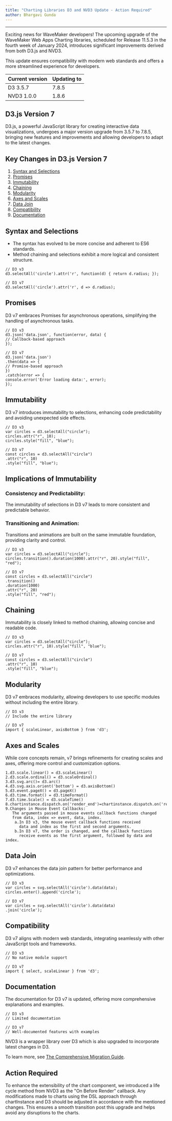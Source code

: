 ```yaml
---
title: "Charting Libraries D3 and NVD3 Update - Action Required"
author: Bhargavi Gunda
---
```

---

Exciting news for WaveMaker developers! The upcoming upgrade of the WaveMaker Web Apps Charting libraries, scheduled for Release 11.5.3 in the fourth week of January 2024, introduces significant improvements derived from both D3.js and NVD3.

This update ensures compatibility with modern web standards and offers a more streamlined experience for developers.

<!-- truncate -->

| Current version | Updating to |
|-----------------|-------------|
| D3 3.5.7	       | 7.8.5       |
| NVD3 1.0.0      | 1.8.6       |

## D3.js Version 7

D3.js, a powerful JavaScript library for creating interactive data visualizations, undergoes a major version upgrade from 3.5.7 to 7.8.5, bringing new features and improvements and allowing developers to adapt to the latest changes.

## Key Changes in D3.js Version 7

1. [Syntax and Selections](#syntax-and-selections)
2. [Promises](#promises)
3. [Immutability](#immutability)
4. [Chaining](#chaining)
5. [Modularity](#modularity)
6. [Axes and Scales](#axes-and-scales)
7. [Data Join](#data-join)
8. [Compatibility](#compatibility)
9. [Documentation](#documentation)

## Syntax and Selections

- The syntax has evolved to be more concise and adherent to ES6 standards.
- Method chaining and selections exhibit a more logical and consistent structure.

```
// D3 v3
d3.selectAll('circle').attr('r', function(d) { return d.radius; });

// D3 v7
d3.selectAll('circle').attr('r', d => d.radius);
```

## Promises

D3 v7 embraces Promises for asynchronous operations, simplifying the handling of asynchronous tasks.

```
// D3 v3
d3.json('data.json', function(error, data) {
// Callback-based approach
});

// D3 v7
d3.json('data.json')
.then(data => {
// Promise-based approach
})
.catch(error => {
console.error('Error loading data:', error);
});
```


## Immutability

D3 v7 introduces immutability to selections, enhancing code predictability and avoiding unexpected side effects.

```
// D3 v3
var circles = d3.selectAll("circle");
circles.attr("r", 10);
circles.style("fill", "blue");

// D3 v7
const circles = d3.selectAll("circle")
.attr("r", 10)
.style("fill", "blue");
```

## Implications of Immutability

### Consistency and Predictability:
The immutability of selections in D3 v7 leads to more consistent and predictable behavior.

### Transitioning and Animation:
Transitions and animations are built on the same immutable foundation, providing clarity and control.
```
// D3 v3
var circles = d3.selectAll("circle");
circles.transition().duration(1000).attr("r", 20).style("fill", "red");

// D3 v7
const circles = d3.selectAll("circle")
.transition()
.duration(1000)
.attr("r", 20)
.style("fill", "red");
```

## Chaining
Immutability is closely linked to method chaining, allowing concise and readable code.
```
// D3 v3
var circles = d3.selectAll("circle");
circles.attr("r", 10).style("fill", "blue");

// D3 v7
const circles = d3.selectAll("circle")
.attr("r", 10)
.style("fill", "blue");
```

## Modularity

D3 v7 embraces modularity, allowing developers to use specific modules without including the entire library.
```
// D3 v3
// Include the entire library

// D3 v7
import { scaleLinear, axisBottom } from 'd3';
```


## Axes and Scales

While core concepts remain, v7 brings refinements for creating scales and axes, offering more control and customization options.
```
1.d3.scale.linear() = d3.scaleLinear()
2.d3.scale.ordinal() = d3.scaleOrdinal()
3.d3.svg.arc()= d3.arc()
4.d3.svg.axis.orient('bottom') = d3.axisBottom()
5.d3.event.pageX() = d3.pageX()
6.d3.time.format() = d3.timeFormat()
7.d3.time.Scale() = d3.scaleTime()
8.chartinstance.dispatch.on('render_end')=chartinstance.dispatch.on('renderEnd')
9.Changes in Mouse Event Callbacks:
   The arguments passed in mouse events callback functions changed 
   from data, index => event, data, index.
    a.In D3 v3, the mouse event callback functions received 
      data and index as the first and second arguments.
    b.In D3 v7, the order is changed, and the callback functions 
      receive events as the first argument, followed by data and index.
```

## Data Join

D3 v7 enhances the data join pattern for better performance and optimizations.
```
// D3 v3
var circles = svg.selectAll('circle').data(data);
circles.enter().append('circle');

// D3 v7
var circles = svg.selectAll('circle').data(data)
.join('circle');
```

## Compatibility

D3 v7 aligns with modern web standards, integrating seamlessly with other JavaScript tools and frameworks.

```
// D3 v3
// No native module support

// D3 v7
import { select, scaleLinear } from 'd3';
```

## Documentation

The documentation for D3 v7 is updated, offering more comprehensive explanations and examples.
```
// D3 v3
// Limited documentation

// D3 v7
// Well-documented features with examples
```

NVD3 is a wrapper library over D3 which is also upgraded to incorporate latest changes in D3.

To learn more, see [The Comprehensive Migration Guide](https://observablehq.com/@d3/d3v6-migration-guide).

## Action Required

To enhance the extensibility of the chart component, we introduced a life cycle method from NVD3 as the "On Before Render" callback. Any modifications made to charts using the DSL approach through chartInstance and D3 should be adjusted in accordance with the mentioned changes. This ensures a smooth transition post this upgrade and helps avoid any disruptions to the charts.
